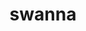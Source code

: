 ---
id: 581
title: swanna
types: [water,flying]
image: https://raw.githubusercontent.com/PokeAPI/sprites/master/sprites/pokemon/581.png
---